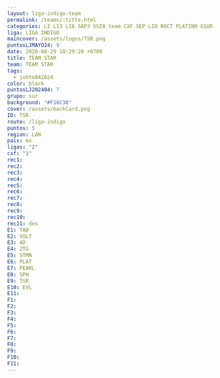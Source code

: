```yaml
---
layout: liga-indigo-team
permalink: /teams/:title.html
categories: LI LI3 LI8 SAP3 SSI8 team CXF SEP LIO ROCT PLATINO GSUR
liga: LIGA INDIGO
maincover: /assets/logos/TSR.png
puntosLJMAYO24: 9
date: 2020-08-29 10:29:20 +0700
title: TEAM STAR
team: TEAM STAR
tags:
  - johto042024
color: black
puntosLJ202404: 7
grupo: sur
background: "#F16C38"
cover: /assets/backCard.png
ID: TSR
route: /liga-indigo
puntos: 5
region: LAN
pais: mx
ligas: "2"
cxf: "1"
rec1: 
rec2: 
rec3: 
rec4: 
rec5: 
rec6: 
rec7: 
rec8: 
rec9: 
rec10: 
rec11: des
E1: TAD
E2: VOLT
E3: AD
E4: ZTG
E5: STMN
E6: PLAT
E7: PEARL
E8: SPH
E9: TSR
E10: EVL
E11: 
F1: 
F2: 
F3: 
F4: 
F5: 
F6: 
F7: 
F8: 
F9: 
F10: 
F11:
---
```



